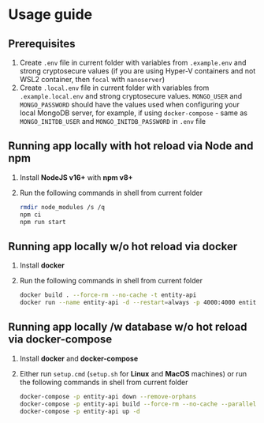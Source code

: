 # Usage guide

## Prerequisites

1. Create `.env` file in current folder with variables from `.example.env` and strong cryptosecure values (if you are using Hyper-V containers and not WSL2 container, then `focal` with `nanoserver`)
2. Create `.local.env` file in current folder with variables from `.example.local.env` and strong cryptosecure values. `MONGO_USER` and `MONGO_PASSWORD` should have the values used when configuring your local MongoDB server, for example, if using `docker-compose` - same as `MONGO_INITDB_USER` and `MONGO_INITDB_PASSWORD` in `.env` file

## Running app locally with hot reload via Node and npm

1. Install **NodeJS v16+** with **npm v8+**
2. Run the following commands in shell from current folder

    ```bash
    rmdir node_modules /s /q
    npm ci
    npm run start
    ```

## Running app locally w/o hot reload via docker

1. Install **docker**
2. Run the following commands in shell from current folder

    ```bash
    docker build . --force-rm --no-cache -t entity-api
    docker run --name entity-api -d --restart=always -p 4000:4000 entity-api
    ```

## Running app locally /w database w/o hot reload via docker-compose

1. Install **docker** and **docker-compose**
2. Either run `setup.cmd` (`setup.sh` for **Linux** and **MacOS** machines) or run the following commands in shell from current folder

    ```bash
    docker-compose -p entity-api down --remove-orphans
    docker-compose -p entity-api build --force-rm --no-cache --parallel
    docker-compose -p entity-api up -d
    ```
